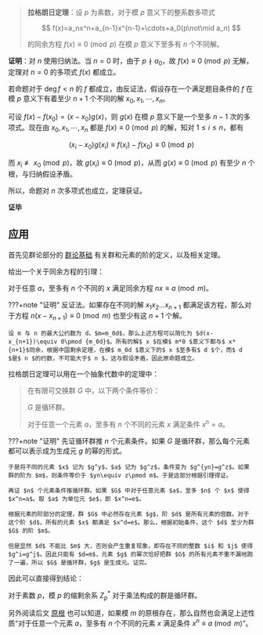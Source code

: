 > **拉格朗日定理**：设 $p$ 为素数，对于模 $p$ 意义下的整系数多项式
>
> $$
> f(x)=a_nx^n+a_{n-1}x^{n-1}+\cdots+a_0(p\not\mid a_n)
> $$
>
> 的同余方程 $f(x)\equiv 0\pmod p$ 在模 $p$ 意义下至多有 $n$ 个不同解。

**证明**：对 $n$ 使用归纳法。当 $n=0$ 时，由于 $p\nmid a_0$，故 $f(x)\equiv 0\pmod p$ 无解，定理对 $n=0$ 的多项式 $f(x)$ 都成立。

若命题对于 $\deg f<n$ 的 $f$ 都成立，由反证法，假设存在一个满足题目条件的 $f$ 在模 $p$ 意义下有着至少 $n+1$ 个不同的解 $x_0,x_1,\cdots,x_{n}$。

可设 $f(x)-f(x_0)=(x-x_0)g(x)$，则 $g(x)$ 在模 $p$ 意义下是一个至多 $n-1$ 次的多项式。现在由 $x_0,x_1,\cdots,x_n$ 都是 $f(x)\equiv 0\pmod p$ 的解，知对 $1\leq i\leq n$，都有

$$
(x_i-x_0)g(x_i)\equiv f(x_i)-f(x_0)\equiv 0\pmod p
$$

而 $x_i \not\equiv x_0 \pmod p$，故 $g(x_i)\equiv 0\pmod p$，从而 $g(x)\equiv 0\pmod p$ 有至少 $n$ 个根，与归纳假设矛盾。

所以，命题对 $n$ 次多项式也成立，定理获证。

**证毕**

## 应用

首先见群论部分的 [群论基础](../group-theory.md) 有关群和元素的阶的定义，以及相关定理。

给出一个关于同余方程的引理：

对于任意 $a$，至多有 $n$ 个不同的 $x$ 满足同余方程 $nx\equiv a\pmod m$。

???+note "证明"
    反证法。如果存在不同的解 $x_1  x_2\ldots x_{n+1}$ 都满足该方程，那么对于方程 $n(x-x_{n+1})\equiv 0\pmod m$ 也至少有这 $n+1$ 个解。
    
    设 m 与 n 的最大公约数为 d，$m=m_0d$，那么上述方程可以简化为 $d(x-x_{n+1})\equiv 0\pmod {m_0d}$。所有的解$ x $在模$ m*0 $意义下都与$ x*{n+1}$同余，根据中国剩余定理，在模$ m_0d $意义下的$ x $至多有$ d $个，而$ d $是$ n $的约数，不可能大于$ n $，这与假设矛盾，因此原命题成立。

拉格朗日定理可以用在一个抽象代数中的定理中：

> 在有限可交换群 $G$ 中，以下两个条件等价：
>
> $G$ 是循环群。
>
> 对于任意一个元素 $a$，至多有 $n$ 个不同的元素 $x$ 满足条件 $x^n=a$。

???+note "证明"
    先证循环群推 $n$ 个元素条件。如果 $G$ 是循环群，那么每个元素都可以表示成为生成元 $g$ 的幂的形式。
    
    于是将不同的元素 $x$ 记为 $g^y$，$a$ 记为 $g^z$，条件变为 $g^{yn}=g^z$。如果群的阶为 $m$，则条件等价于 $yn\equiv z\pmod m$。于是这部分根据引理得证。
    
    再证 $n$ 个元素条件推循环群。如果 $G$ 中对于任意元素 $a$，至多 $n$ 个 $x$ 使得 $x^n=a$。取 $a$ 为单位元 $e$，即 $x^n=e$。
    
    根据元素的阶部分的定理，群 $G$ 中必然存在元素 $g$，阶 $d$ 是所有元素的倍数。对于这个阶 $d$，所有的元素 $x$ 都满足 $x^d=e$。那么，根据初始条件，这个 $d$ 至少为群 $G$ 的阶 $m$。
    
    但是显然 $d$ 不能比 $m$ 大，否则会产生重复现象，即存在不同的整数 $i$ 和 $j$ 使得 $g^i=g^j$。因此只能有 $d=m$，元素 $g$ 的幂次恰好把群 $G$ 的所有元素不重不漏地跑了一遍，所以 $G$ 是循环群，$g$ 是生成元。证完。

因此可以直接得到结论：

对于素数 $p$，模 $p$ 的缩剩余系 $Z_p^\ast$ 对于乘法构成的群是循环群。

另外阅读后文 [原根](./primitive-root.md) 也可以知道，如果模 $m$ 的原根存在，那么自然也会满足上述性质“对于任意一个元素 $a$，至多有 $n$ 个不同的元素 $x$ 满足条件 $x^n\equiv a\pmod m$”。
